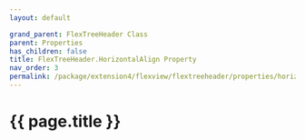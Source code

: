 ```yaml
---
layout: default

grand_parent: FlexTreeHeader Class
parent: Properties
has_children: false
title: FlexTreeHeader.HorizontalAlign Property
nav_order: 3
permalink: /package/extension4/flexview/flextreeheader/properties/horizontalalign
---
```

# {{ page.title }}